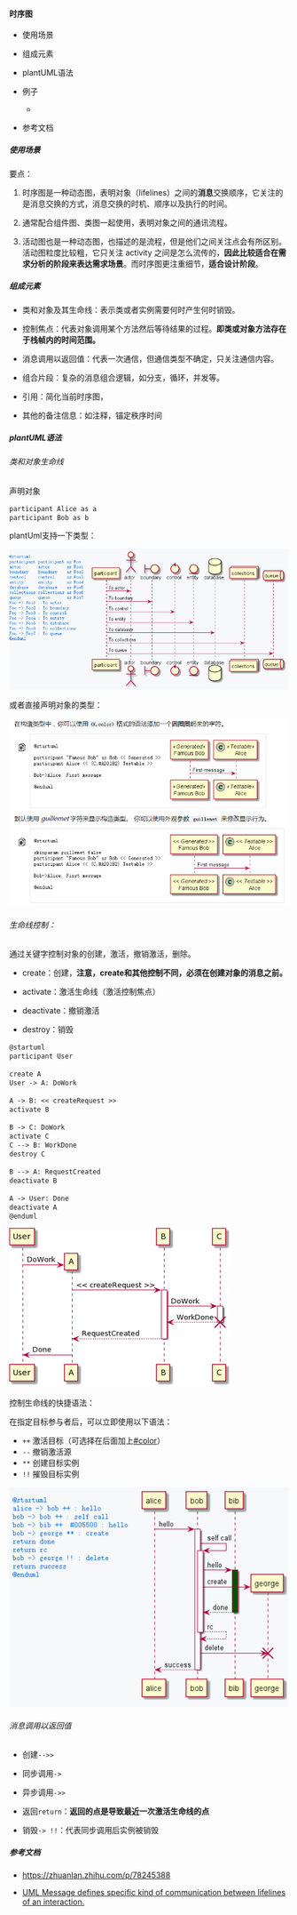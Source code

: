 #### 时序图

- 使用场景

- 组成元素

- plantUML语法

- 例子
  
  -  

- 参考文档

##### 使用场景

要点：

1. 时序图是一种动态图，表明对象（lifelines）之间的**消息**交换顺序，它关注的是消息交换的方式，消息交换的时机、顺序以及执行的时间。

2. 通常配合组件图、类图一起使用，表明对象之间的通讯流程。

3. 活动图也是一种动态图，也描述的是流程，但是他们之间关注点会有所区别。活动图粒度比较粗，它只关注 activity 之间是怎么流传的，**因此比较适合在需求分析的阶段来表达需求场景**。而时序图更注重细节，**适合设计阶段**。





##### 组成元素

- 类和对象及其生命线：表示类或者实例需要何时产生何时销毁。

- 控制焦点：代表对象调用某个方法然后等待结果的过程。**即类或对象方法存在于栈帧内的时间范围。**

- 消息调用以返回值：代表一次通信，但通信类型不确定，只关注通信内容。

- 组合片段：复杂的消息组合逻辑，如分支，循环，并发等。

- 引用：简化当前时序图，

- 其他的备注信息：如注释，锚定秩序时间





##### plantUML语法

###### 类和对象生命线

声明对象

```text
participant Alice as a
participant Bob as b
```

plantUml支持一下类型：

<img src="img/sequence_participant_type.png" title="" alt="" data-align="center">

或者直接声明对象的类型：

![](img/sequence_participant_class.png)



###### 生命线控制：

通过关键字控制对象的创建，激活，撤销激活，删除。

- create：创建，**注意，create和其他控制不同，必须在创建对象的消息之前。**

- activate：激活生命线（激活控制焦点）

- deactivate：撤销激活

- destroy：销毁

```text
@startuml
participant User

create A
User -> A: DoWork

A -> B: << createRequest >>
activate B

B -> C: DoWork
activate C
C --> B: WorkDone
destroy C

B --> A: RequestCreated
deactivate B

A -> User: Done
deactivate A
@enduml
```

<img src="img/sequence_lifeline_control.png" title="" alt="" data-align="center">

控制生命线的快捷语法：

在指定目标参与者后，可以立即使用以下语法：

- `++` 激活目标（可选择在后面加上[#color](https://plantuml.com/zh/color)）
- `--` 撤销激活源
- `**` 创建目标实例
- `!!` 摧毁目标实例

<img src="img/sequence_lifeline_control_simple.png" title="" alt="" data-align="center">

###### 消息调用以返回值

- 创建`-->>`

- 同步调用`->`

- 异步调用`->>`

- 返回`return`：**返回的点是导致最近一次激活生命线的点**

- 销毁`-> !!`：代表同步调用后实例被销毁







##### 参考文档

- https://zhuanlan.zhihu.com/p/78245388

- [UML Message defines specific kind of communication between lifelines of an interaction.](https://www.uml-diagrams.org/interaction-message.html#create)
